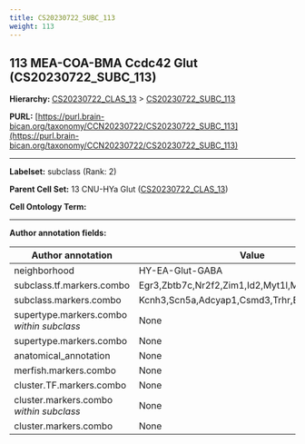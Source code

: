 ```yaml
---
title: CS20230722_SUBC_113
weight: 113
---
```

## 113 MEA-COA-BMA Ccdc42 Glut (CS20230722_SUBC_113)
<b>Hierarchy: </b>
[CS20230722_CLAS_13](../CS20230722_CLAS_13) >
[CS20230722_SUBC_113](../CS20230722_SUBC_113)

**PURL:** [https://purl.brain-bican.org/taxonomy/CCN20230722/CS20230722_SUBC_113](https://purl.brain-bican.org/taxonomy/CCN20230722/CS20230722_SUBC_113)

---


**Labelset:** subclass (Rank: 2)

**Parent Cell Set:** 13 CNU-HYa Glut ([CS20230722_CLAS_13](../CS20230722_CLAS_13))



**Cell Ontology Term:** 

[MARKER GENES.]: #


---

[TRANSFERRED ANNOTATIONS.]: #


[AUTHOR ANNOTATION FIELDS.]: #


**Author annotation fields:**

| Author annotation | Value |
|-------------------|-------|
|neighborhood|HY-EA-Glut-GABA|
|subclass.tf.markers.combo|Egr3,Zbtb7c,Nr2f2,Zim1,Id2,Myt1l,Meis2,Foxg1|
|subclass.markers.combo|Kcnh3,Scn5a,Adcyap1,Csmd3,Trhr,B130024G19Rik|
|supertype.markers.combo _within subclass_|None|
|supertype.markers.combo|None|
|anatomical_annotation|None|
|merfish.markers.combo|None|
|cluster.TF.markers.combo|None|
|cluster.markers.combo _within subclass_|None|
|cluster.markers.combo|None|
